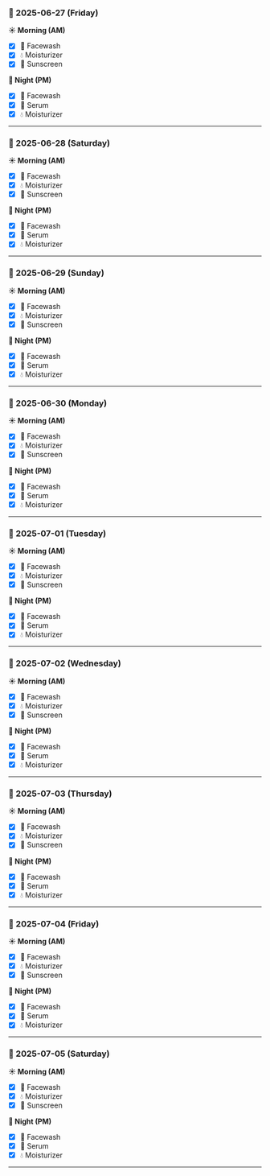 ### 📅 2025-06-27 (Friday)

**☀️ Morning (AM)**
- [x] 🧼 Facewash
- [x] 💧 Moisturizer
- [x] 🧴 Sunscreen

**🌙 Night (PM)**
- [x] 🧼 Facewash
- [x] 🍃 Serum
- [x] 💧 Moisturizer

---

### 📅 2025-06-28 (Saturday)

**☀️ Morning (AM)**
- [x] 🧼 Facewash
- [x] 💧 Moisturizer
- [x] 🧴 Sunscreen

**🌙 Night (PM)**
- [x] 🧼 Facewash
- [x] 🍃 Serum
- [x] 💧 Moisturizer

---

### 📅 2025-06-29 (Sunday)

**☀️ Morning (AM)**
- [x] 🧼 Facewash
- [x] 💧 Moisturizer
- [x] 🧴 Sunscreen

**🌙 Night (PM)**
- [x] 🧼 Facewash
- [x] 🍃 Serum
- [x] 💧 Moisturizer

---

### 📅 2025-06-30 (Monday)

**☀️ Morning (AM)**
- [x] 🧼 Facewash
- [x] 💧 Moisturizer
- [x] 🧴 Sunscreen

**🌙 Night (PM)**
- [x] 🧼 Facewash
- [x] 🍃 Serum
- [x] 💧 Moisturizer

---

### 📅 2025-07-01 (Tuesday)

**☀️ Morning (AM)**
- [x] 🧼 Facewash
- [x] 💧 Moisturizer
- [x] 🧴 Sunscreen

**🌙 Night (PM)**
- [x] 🧼 Facewash
- [x] 🍃 Serum
- [x] 💧 Moisturizer

---

### 📅 2025-07-02 (Wednesday)

**☀️ Morning (AM)**
- [x] 🧼 Facewash
- [x] 💧 Moisturizer
- [x] 🧴 Sunscreen

**🌙 Night (PM)**
- [x] 🧼 Facewash
- [x] 🍃 Serum
- [x] 💧 Moisturizer

---

### 📅 2025-07-03 (Thursday)

**☀️ Morning (AM)**
- [x] 🧼 Facewash
- [x] 💧 Moisturizer
- [x] 🧴 Sunscreen

**🌙 Night (PM)**
- [x] 🧼 Facewash
- [x] 🍃 Serum
- [x] 💧 Moisturizer

---

### 📅 2025-07-04 (Friday)

**☀️ Morning (AM)**
- [x] 🧼 Facewash
- [x] 💧 Moisturizer
- [x] 🧴 Sunscreen

**🌙 Night (PM)**
- [x] 🧼 Facewash
- [x] 🍃 Serum
- [x] 💧 Moisturizer

---

### 📅 2025-07-05 (Saturday)

**☀️ Morning (AM)**
- [x] 🧼 Facewash
- [x] 💧 Moisturizer
- [x] 🧴 Sunscreen

**🌙 Night (PM)**
- [x] 🧼 Facewash
- [x] 🍃 Serum
- [x] 💧 Moisturizer

---
